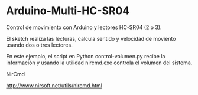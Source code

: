 # Arduino-Multi-HC-SR04
Control de movimiento con Arduino y lectores HC-SR04 (2 o 3).

El sketch realiza las lecturas, calcula sentido y velocidad de moviento usando dos o tres lectores.

En este ejemplo, el script en Python control-volumen.py recibe la información y usando la utilidad nircmd.exe controla el volumen del sistema.

NirCmd

http://www.nirsoft.net/utils/nircmd.html



